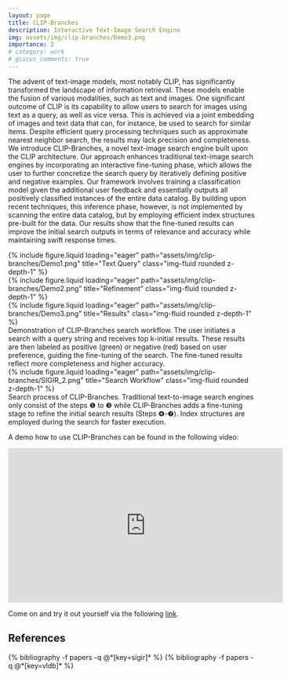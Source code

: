 ```yaml
---
layout: page
title: CLIP-Branches
description: Interactive Text-Image Search Engine
img: assets/img/clip-branches/Demo3.png
importance: 2
# category: work
# giscus_comments: true
---
```


The advent of text-image models, most notably CLIP, has significantly transformed the landscape of information retrieval. These models enable the fusion of various modalities, such as text and images. One significant outcome of CLIP is its capability to allow users to search for images using text as a query, as well as vice versa. This is achieved via a joint embedding of images and text data that can, for instance, be used to search for similar items. Despite efficient query processing techniques such as approximate nearest neighbor search, the results may lack precision and completeness. We introduce CLIP-Branches, a novel text-image search engine built upon the CLIP architecture. Our approach enhances traditional text-image search engines by incorporating an interactive fine-tuning phase, which allows the user to further concretize the search query by iteratively defining positive and negative examples. Our framework involves training a classification model given the additional user feedback and essentially outputs all positively classified instances of the entire data catalog. By building upon recent techniques, this inference phase, however, is not implemented by scanning the entire data catalog, but by employing efficient index structures pre-built for the data. Our results show that the fine-tuned results can improve the initial search outputs in terms of relevance and accuracy while maintaining swift response times.

<div class="row">
    <div class="col-sm mt-3 mt-md-0">
        {% include figure.liquid loading="eager" path="assets/img/clip-branches/Demo1.png" title="Text Query" class="img-fluid rounded z-depth-1" %}
    </div>
    <div class="col-sm mt-3 mt-md-0">
        {% include figure.liquid loading="eager" path="assets/img/clip-branches/Demo2.png" title="Refinement" class="img-fluid rounded z-depth-1" %}
    </div>
    <div class="col-sm mt-3 mt-md-0">
        {% include figure.liquid loading="eager" path="assets/img/clip-branches/Demo3.png" title="Results" class="img-fluid rounded z-depth-1" %}
    </div>
</div>
<div class="caption">
    Demonstration of CLIP-Branches search workflow. The user initiates a search with a query string and receives top k-initial results. These results are then labeled as positive (green) or negative (red) based on user preference, guiding the fine-tuning of the search. The fine-tuned results reflect more completeness and higher accuracy.
</div>

<div class="row">
    <div class="col-sm mt-3 mt-md-0">
        {% include figure.liquid loading="eager" path="assets/img/clip-branches/SIGIR_2.png" title="Search Workflow" class="img-fluid rounded z-depth-1" %}
    </div>
</div>
<div class="caption">
    Search process of CLIP-Branches. Traditional text-to-image search engines only consist of the steps ❶ to ❸ while CLIP-Branches adds a fine-tuning stage to refine the initial search results (Steps ❹-❼). Index structures are employed during the search for faster execution.
</div>

A demo how to use CLIP-Branches can be found in the following video:

<div class="video-container">
    <iframe width="560" height="315" src="https://www.youtube.com/embed/lepPM3zi0l8" frameborder="0" allowfullscreen></iframe>
</div>


Come on and try it out yourself via the following <a href="https://web.clip-branches.net">link</a>.

## References
<div class="publications">
  {% bibliography -f papers -q @*[key=sigir]* %}
  {% bibliography -f papers -q @*[key=vldb]* %}
</div>
